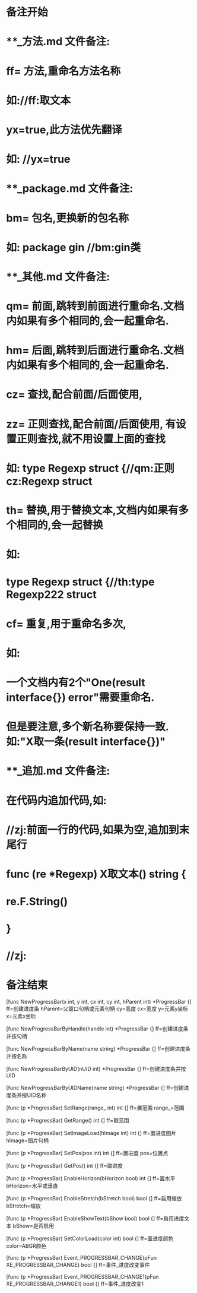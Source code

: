 # 备注开始
# **_方法.md 文件备注:
# ff= 方法,重命名方法名称
# 如://ff:取文本
#
# yx=true,此方法优先翻译
# 如: //yx=true

# **_package.md 文件备注:
# bm= 包名,更换新的包名称 
# 如: package gin //bm:gin类

# **_其他.md 文件备注:
# qm= 前面,跳转到前面进行重命名.文档内如果有多个相同的,会一起重命名.
# hm= 后面,跳转到后面进行重命名.文档内如果有多个相同的,会一起重命名.
# cz= 查找,配合前面/后面使用,
# zz= 正则查找,配合前面/后面使用, 有设置正则查找,就不用设置上面的查找
# 如: type Regexp struct {//qm:正则 cz:Regexp struct
#
# th= 替换,用于替换文本,文档内如果有多个相同的,会一起替换
# 如:
# type Regexp struct {//th:type Regexp222 struct
#
# cf= 重复,用于重命名多次,
# 如: 
# 一个文档内有2个"One(result interface{}) error"需要重命名.
# 但是要注意,多个新名称要保持一致. 如:"X取一条(result interface{})"

# **_追加.md 文件备注:
# 在代码内追加代码,如:
# //zj:前面一行的代码,如果为空,追加到末尾行
# func (re *Regexp) X取文本() string { 
# re.F.String()
# }
# //zj:
# 备注结束

[func NewProgressBar(x int, y int, cx int, cy int, hParent int) *ProgressBar {]
ff=创建进度条
hParent=父窗口句柄或元素句柄
cy=高度
cx=宽度
y=元素y坐标
x=元素x坐标

[func NewProgressBarByHandle(handle int) *ProgressBar {]
ff=创建进度条并按句柄

[func NewProgressBarByName(name string) *ProgressBar {]
ff=创建进度条并按名称

[func NewProgressBarByUID(nUID int) *ProgressBar {]
ff=创建进度条并按UID

[func NewProgressBarByUIDName(name string) *ProgressBar {]
ff=创建进度条并按UID名称

[func (p *ProgressBar) SetRange(range_ int) int {]
ff=置范围
range_=范围

[func (p *ProgressBar) GetRange() int {]
ff=取范围

[func (p *ProgressBar) SetImageLoad(hImage int) int {]
ff=置进度图片
hImage=图片句柄

[func (p *ProgressBar) SetPos(pos int) int {]
ff=置进度
pos=位置点

[func (p *ProgressBar) GetPos() int {]
ff=取进度

[func (p *ProgressBar) EnableHorizon(bHorizon bool) int {]
ff=置水平
bHorizon=水平或垂直

[func (p *ProgressBar) EnableStretch(bStretch bool) bool {]
ff=启用缩放
bStretch=缩放

[func (p *ProgressBar) EnableShowText(bShow bool) bool {]
ff=启用进度文本
bShow=是否启用

[func (p *ProgressBar) SetColorLoad(color int) bool {]
ff=置进度颜色
color=ABGR颜色

[func (p *ProgressBar) Event_PROGRESSBAR_CHANGE(pFun XE_PROGRESSBAR_CHANGE) bool {]
ff=事件_进度改变事件

[func (p *ProgressBar) Event_PROGRESSBAR_CHANGE1(pFun XE_PROGRESSBAR_CHANGE1) bool {]
ff=事件_进度改变1
